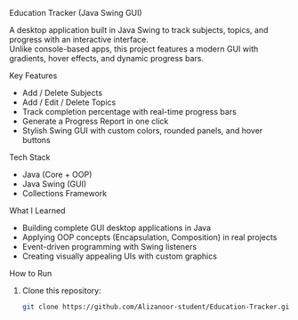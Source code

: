 Education Tracker (Java Swing GUI)

A desktop application built in Java Swing to track subjects, topics, and progress with an interactive interface.  
Unlike console-based apps, this project features a modern GUI with gradients, hover effects, and dynamic progress bars.  

Key Features  
- Add / Delete Subjects  
- Add / Edit / Delete Topics  
- Track completion percentage with real-time progress bars  
- Generate a Progress Report in one click  
- Stylish Swing GUI with custom colors, rounded panels, and hover buttons  

Tech Stack  
- Java (Core + OOP)  
- Java Swing (GUI)  
- Collections Framework  

What I Learned  
- Building complete GUI desktop applications in Java  
- Applying OOP concepts (Encapsulation, Composition) in real projects  
- Event-driven programming with Swing listeners  
- Creating visually appealing UIs with custom graphics  

How to Run  
1. Clone this repository:  
   ```bash
   git clone https://github.com/Alizanoor-student/Education-Tracker.git
